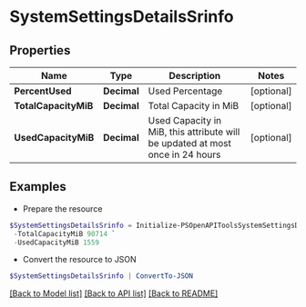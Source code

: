 # SystemSettingsDetailsSrinfo
## Properties

Name | Type | Description | Notes
------------ | ------------- | ------------- | -------------
**PercentUsed** | **Decimal** | Used Percentage | [optional] 
**TotalCapacityMiB** | **Decimal** | Total Capacity in MiB | [optional] 
**UsedCapacityMiB** | **Decimal** | Used Capacity in MiB, this attribute will be updated at most once in 24 hours | [optional] 

## Examples

- Prepare the resource
```powershell
$SystemSettingsDetailsSrinfo = Initialize-PSOpenAPIToolsSystemSettingsDetailsSrinfo  -PercentUsed 2 `
 -TotalCapacityMiB 90714 `
 -UsedCapacityMiB 1559
```

- Convert the resource to JSON
```powershell
$SystemSettingsDetailsSrinfo | ConvertTo-JSON
```

[[Back to Model list]](../README.md#documentation-for-models) [[Back to API list]](../README.md#documentation-for-api-endpoints) [[Back to README]](../README.md)

